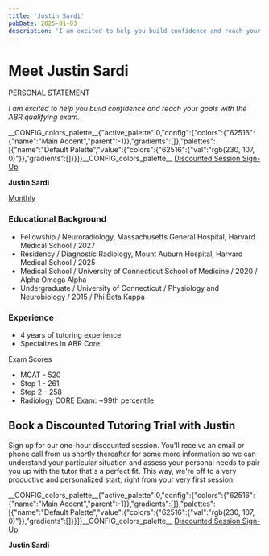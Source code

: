```yaml
---
title: 'Justin Sardi'
pubDate: 2025-01-03
description: 'I am excited to help you build confidence and reach your goals with the ABR qualifying exam.'
---
```


# Meet Justin Sardi

PERSONAL STATEMENT

_I am excited to help you build confidence and reach your goals with the ABR qualifying exam._

\_\_CONFIG_colors_palette\_\_{"active_palette":0,"config":{"colors":{"62516":{"name":"Main Accent","parent":-1}},"gradients":\[\]},"palettes":\[{"name":"Default Palette","value":{"colors":{"62516":{"val":"rgb(230, 107, 0)"}},"gradients":\[\]}}\]}\_\_CONFIG_colors_palette\_\_ [Discounted Session Sign-Up](/purchase-discounted-session/)

**Justin Sardi**

[Monthly](#)

### Educational Background

- Fellowship / Neuroradiology, Massachusetts General Hospital, Harvard Medical School / 2027
- Residency / Diagnostic Radiology, Mount Auburn Hospital, Harvard Medical School / 2025
- Medical School / University of Connecticut School of Medicine / 2020 / Alpha Omega Alpha
- Undergraduate / University of Connecticut / Physiology and Neurobiology / 2015 / Phi Beta Kappa

### Experience

- 4 years of tutoring experience
- Specializes in ABR Core

Exam Scores

- MCAT - 520
- Step 1 - 261
- Step 2 - 258
- Radiology CORE Exam: ~99th percentile

## Book a Discounted Tutoring Trial with Justin

Sign up for our one-hour discounted session. You'll receive an email or phone call from us shortly thereafter for some more information so we can understand your particular situation and assess your personal needs to pair you up with the tutor that's a perfect fit. This way, we're off to a very productive and personalized start, right from your very first session.

\_\_CONFIG_colors_palette\_\_{"active_palette":0,"config":{"colors":{"62516":{"name":"Main Accent","parent":-1}},"gradients":\[\]},"palettes":\[{"name":"Default Palette","value":{"colors":{"62516":{"val":"rgb(230, 107, 0)"}},"gradients":\[\]}}\]}\_\_CONFIG_colors_palette\_\_ [Discounted Session Sign-Up](/purchase-discounted-session/)

**Justin Sardi**
